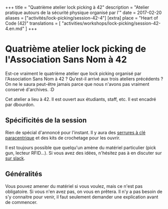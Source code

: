 +++
title = "Quatrième atelier lock picking à 42"
description = "Atelier pratique autours de la sécurité physique organisé par l'"
date = 2017-02-20
aliases = ["activités/lock-picking/session-42-4"]
[extra]
place = "Heart of Code (42)"
translations = [
    "activities/workshops/lock-picking/session-42-4.en.md"
]
+++

# Quatrième atelier lock picking de l'Association Sans Nom à 42

Est-ce vraiment le quatrième atelier que lock picking organisé par
l'Association Sans Nom à 42 ? Qu'est-il arrivé aux trois ateliers précédents ?
On ne le saura peut-être jamais parce que nous n'avons pas vraiment conservé
d'archives. :D

Cet atelier a lieu à 42. Il est ouvert aux étudiants, staff, etc.
Il est encadré par dbourdon.

## Spécificités de la session

Rien de spécial d'annoncé pour l'instant. Il y aura des [serrures à clé
paracentrique](@/activities/workshops/lock-picking/documentation/paracentric.fr.md) et des
kits de crochetage pour les ouvrir.

Il est toujours possible que quelqu'un amène du matériel particulier (pick gun,
lecteur RFID…).
Si vous avez des idées, n'hésitez pas à en discuter sur [sur
slack](@/contact/index.fr.md).

## Généralités

Vous pouvez amener du matériel si vous voulez, mais ce n'est pas obligatoire.
Si vous n'en avez pas, on vous en prêtera.
Il n'y a pas besoin de s'y connaitre pour venir, il faut seulement demander une
explication avant de commencer.
